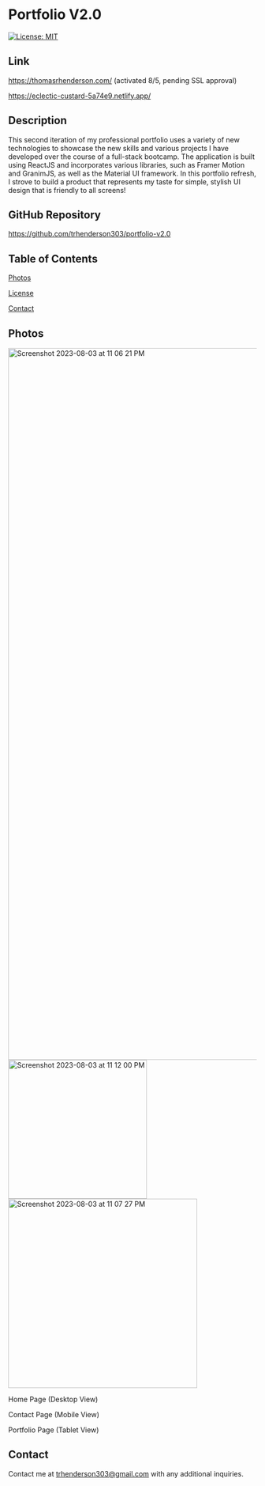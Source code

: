 # Portfolio V2.0
[![License: MIT](https://img.shields.io/badge/License-MIT-yellow.svg)](https://opensource.org/licenses/MIT)

## Link
https://thomasrhenderson.com/ (activated 8/5, pending SSL approval)

https://eclectic-custard-5a74e9.netlify.app/ 

## Description
This second iteration of my professional portfolio uses a variety of new technologies to showcase the new skills and various projects I have developed over the course of a full-stack bootcamp. The application is built using ReactJS and incorporates various libraries, such as Framer Motion and GranimJS, as well as the Material UI framework. In this portfolio refresh, I strove to build a product that represents my taste for simple, stylish UI design that is friendly to all screens!

## GitHub Repository
https://github.com/trhenderson303/portfolio-v2.0

## Table of Contents


[Photos](#photos)

[License](#license)

[Contact](#contact)

## Photos
<img width="1440" alt="Screenshot 2023-08-03 at 11 06 21 PM" src="https://github.com/trhenderson303/portfolio-v2.0/assets/132783253/b68fa762-c2c4-486f-b93b-aee90ee4ced1"> 
<img width="281" alt="Screenshot 2023-08-03 at 11 12 00 PM" src="https://github.com/trhenderson303/portfolio-v2.0/assets/132783253/71848421-2d58-48c7-9e19-5958eb4ec25b">  <img width="383" alt="Screenshot 2023-08-03 at 11 07 27 PM" src="https://github.com/trhenderson303/portfolio-v2.0/assets/132783253/f0a02bc2-b982-4d46-b172-7e7b6a433cd5"> 

Home Page (Desktop View)

Contact Page (Mobile View)

Portfolio Page (Tablet View)





## Contact
Contact me at trhenderson303@gmail.com with any additional inquiries.
